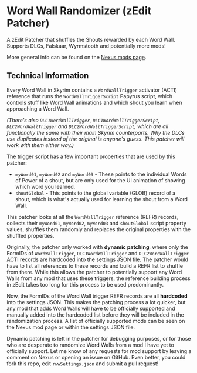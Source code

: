 # Word Wall Randomizer (zEdit Patcher)

A zEdit Patcher that shuffles the Shouts rewarded by each Word Wall. Supports DLCs, Falskaar, Wyrmstooth and potentially more mods!

More general info can be found on the [Nexus mods page](https://www.nexusmods.com/skyrimspecialedition/mods/41616).

## Technical Information

Every Word Wall in Skyrim contains a `WordWallTrigger` activator (ACTI) reference that runs the `WordWallTriggerScript` Papyrus script, which controls stuff like Word Wall animations and which shout you learn when approaching a Word Wall.

*(There's also `DLC1WordWallTrigger`, `DLC1WordWallTriggerScript`, `DLC2WordWallTrigger` and `DLC2WordWallTriggerScript`, which are all functionally the same with their main Skyrim counterparts. Why the DLCs use duplicates instead of the original is anyone's guess. This patcher will work with them either way.)*

The trigger script has a few important properties that are used by this patcher:

- `myWord01`, `myWord02` and `myWord03` - These points to the individual Words of Power of a shout, but are only used for the UI animation of showing which word you learned.
- `shoutGlobal` - This points to the global variable (GLOB) record of a shout, which is what's actually used for learning the shout from a Word Wall.

This patcher looks at all the `WordWallTrigger` reference (REFR) records, collects their `myWord01`, `myWord02`, `myWord03` and `shoutGlobal` script property values, shuffles them randomly and replaces the original properties with the shuffled properties.

Originally, the patcher only worked with **dynamic patching**, where only the FormIDs of `WordWallTrigger`, `DLC1WordWallTrigger` and `DLC2WordWallTrigger` ACTI records are hardcoded into the settings JSON file. The patcher would have to list all references to these records and build a REFR list to shuffle from there. While this allows the patcher to potentially support any Word Walls from any mod that uses these triggers, the reference building process in zEdit takes too long for this process to be used predominantly.

Now, the FormIDs of the Word Wall trigger REFR records are all **hardcoded** into the settings JSON. This makes the patching process a lot quicker, but any mod that adds Word Walls will have to be officially supported and manually added into the hardcoded list before they will be included in the randomization process. A list of officially supported mods can be seen on the Nexus mod page or within the settings JSON file.

Dynamic patching is left in the patcher for debugging purposes, or for those who are desperate to randomize Word Walls from a mod I have yet to officially support. Let me know of any requests for mod support by leaving a comment on Nexus or opening an issue on GitHub. Even better, you could fork this repo, edit `rwwSettings.json` and submit a pull request!
